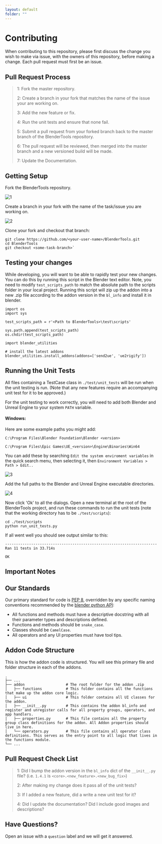 ```yaml
---
layout: default
folder: ""
---
```


# Contributing
When contributing to this repository, please first discuss the change you wish to make via issue,
with the owners of this repository, before making a change. Each pull request must first be an issue.

## Pull Request Process
> 1: Fork the master repository.
>
> 2: Create a branch in your fork that matches the name of the issue your are working on.
>
> 3: Add the new feature or fix.
>
> 4: Run the unit tests and ensure that none fail.
>
> 5: Submit a pull request from your forked branch back to the master branch of the BlenderTools repository.
>
> 6: The pull request will be reviewed, then merged into the master branch and a new versioned build will be made.
>
> 7: Update the Documentation.


## Getting Setup
Fork the BlenderTools repository.

![1](https://blender-tools-documentation.s3.amazonaws.com/contributing/images/1.png?)

Create a branch in your fork with the name of the task/issue you are working on.

![2](https://blender-tools-documentation.s3.amazonaws.com/contributing/images/2.png?)

Clone your fork and checkout that branch:

    git clone https://github.com/<your-user-name>/BlenderTools.git
    cd BlenderTools
    git checkout <some-task-branch>`

## Testing your changes
While developing, you will want to be able to rapidly test your new changes. You can do this by running this script in the Blender text editor.
Note, you need to modify `test_scripts_path` to match the absolute path to the scripts folder in your local project. Running this script will zip
up the addon into a new .zip file according to the addon version in the `bl_info` and install it in blender.
    
    import os
    import sys
    
    test_scripts_path = r'<Path to BlenderTools>\test\scripts'
    
    sys.path.append(test_scripts_path)
    os.chdir(test_scripts_path)
    
    import blender_utilities
    
    # install the latest addons
    blender_utilities.install_addons(addons=['send2ue', 'ue2rigify'])

## Running the Unit Tests
All files containing a TestCase class in `./test/unit_tests` will be run when the unit testing is run. (Note that any new features require an accompanying unit test for it to be approved.)

For the unit testing to work correctly, you will need to add both Blender and Unreal Engine to your system `PATH` variable. 

#### Windows:
Here are some example paths you might add:

`C:\Program Files\Blender Foundation\Blender <version>`

`C:\Program Files\Epic Games\UE_<version>\Engine\Binaries\Win64` 

You can add these by searching `Edit the system enviroment variables` in the quick search menu, then selecting it, then  `Environment Variables > Path > Edit..`

![3](https://blender-tools-documentation.s3.amazonaws.com/contributing/images/3.png?)

Add the full paths to the Blender and Unreal Engine executable directories.

![4](https://blender-tools-documentation.s3.amazonaws.com/contributing/images/4.png?)

Now click 'Ok' to all the dialogs. Open a new terminal at the root of the BlenderTools project, and run these commands to run the unit tests (note that the working directory has to be `./test/scripts`):

    cd ./test/scripts
    python run_unit_tests.py

If all went well you should see output similar to this:

    
    ----------------------------------------------------------------------
    Ran 11 tests in 33.714s

    OK
## Important Notes

## Our Standards
Our primary standard for code is [PEP 8](https://www.python.org/dev/peps/pep-0008/), overridden by any specific naming conventions recommended by the [blender python API](https://docs.blender.org/api/current/index.html):

* All functions and methods must have a descriptive docstring with all their parameter types and descriptions defined.
* Functions and methods should be `snake_case`.
* Classes should be `CamelCase`.
* All operators and any UI properties must have tool tips.

## Addon Code Structure

This is how the addon code is structured. You will see this primary file and folder structure in each of the addons.


    .
    ├── ...
    ├── addon                   # The root folder for the addon .zip
    │   ├── functions           # This folder contains all the functions that make up the addon core logic.
    │   ├── ui                  # This folder contains all UI classes for the addon.
    │   ├── __init__.py         # This contains the addon bl_info and register and unregister calls for all property groups, operators, and app handlers.
    │   ├── properties.py       # This file contains all the property group class definitions for the addon. All Addon properties should live in here.
    │   └── operators.py        # This file contains all operator class definitions. This serves as the entry point to all logic that lives in the functions module.
    └── ...


## Pull Request Check List
> 1: Did I bump the addon version in the `bl_info` dict of the `__init__.py` file? (i.e. `1.4.1` is `<core>.<new_feature>.<new_bug_fix>`)
>  
> 2: After making my change does it pass all of the unit tests?
>  
> 3: If I added a new feature, did a write a new unit test for it?
>
> 4: Did I update the documentation? Did I include good images and descriptions?


## Have Questions?

Open an issue with a `question` label and we will get it answered.